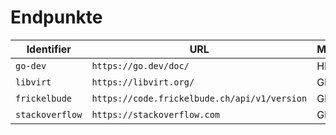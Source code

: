 # Endpunkte

| Identifier      | URL                                          | Method | StatusOnline | Frequency | FailAfter |
|-----------------|----------------------------------------------|--------|-------------:|----------:|----------:|
| `go-dev`        | `https://go.dev/doc/`                        | HEAD   |     200      |      5m0s |        1  |
| `libvirt`       | `https://libvirt.org/`                       | GET    |     200      |      1m0s |        5  |
| `frickelbude`   | `https://code.frickelbude.ch/api/v1/version` | GET    |     200      |      1m0s |        3  |
| `stackoverflow` | `https://stackoverflow.com`                  | GET    |     200      |      1m0s |        3  |